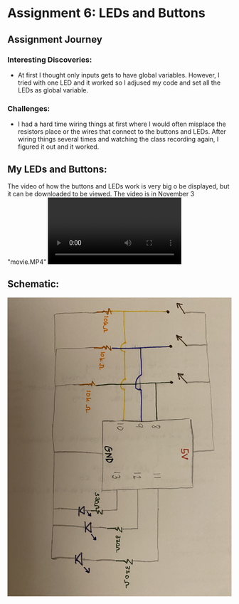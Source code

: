 # Assignment 6: LEDs and Buttons

## Assignment Journey

### Interesting Discoveries:

- At first I thought only inputs gets to have global variables. However, I tried with one LED and it worked so I adjused my code and set all the LEDs as global variable.


### Challenges:

- I had a hard time wiring things at first where I would often misplace the resistors place or the wires that connect to the buttons and LEDs. After wiring things several times and watching the class recording again, I figured it out and it worked.

## My LEDs and Buttons:

The video of how the buttons and LEDs work is very big o be displayed, but it can be downloaded to be viewed. The video is in November 3 "movie.MP4"
![](movie.MP4)

## Schematic:

![](IMG.jpg)


